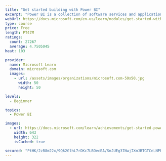 ```yaml
---
title: "Get started building with Power BI"
excerpt: "Power BI is a collection of software services and applications that let you connect to all sorts of data sources and create compelling visuals and reports. You can benefit from receiving those reports, or you can share them with others inside or outside your organization. Learn the basics of Power BI, how its services and applications work together, and how they can be used to create or experience compelling visuals and analytics based on your data."
webUrl: https://docs.microsoft.com/en-us/learn/modules/get-started-with-power-bi/
type: course
price: Free
length: PT47M
ratings:
  count: 27267
  average: 4.7505045
heat: 103

provider:
  name: Microsoft Learn
  domain: microsoft.com
  images:
    - url: /assets/images/organizations/microsoft.com-50x50.jpg
      width: 50
      height: 50

levels:
  - Beginner

topics:
  - Power BI

images:
  - url: https://docs.microsoft.com/learn/achievements/get-started-power-bi-social.png
    width: 643
    height: 322
    isCached: true

secured: "PtHK/2zB8m22x/9Qk2GlhL7rDKc7LBOecEA/SmJUEg37NwjIXmJBTGTCeLNPP1RX++wzGsb9mxlLB70jOS06AKQegvtTD4yrLKXGIwzNMpkkWvUmPRjTbkIBmESQ8qWi6KFb1RoPWCLouzuyb7WNxJSWTPeDNBaZcxbxKYDGSaloMjW9+/59hd9eRKcLA+Ssq5baCFsEuyYyY1p6zj+3ICZ2ZKEcNjSuqxyYi9ppMLUY6SiyqbHYM6iUIrfBKyKHy5cOds31rcQ8WNHZM8S76hth8XBYZXtbcwdW9tc84NevSnWYQie9hHcIi0tiXPsxtICu97AMPIurbXQ3gZc2h/VqXcYNuvQltt85sgVOIYSLyB33evjsrO6k7iput6uF8Jhsn4klAq0lfkcqxCmTE40CSJQeRa/HotiI9IzAUboY5W7wYuglHDvdqwQyo9ov;s49dEMtUTLX2SyjgzmFBfg=="
---
```



